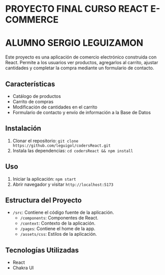 # PROYECTO FINAL CURSO REACT E-COMMERCE
# ALUMNO SERGIO LEGUIZAMON

Este proyecto es una aplicación de comercio electrónico construida con React. Permite a los usuarios ver productos, agregarlos al carrito, ajustar cantidades y completar la compra mediante un formulario de contacto.

## Características

- Catálogo de productos
- Carrito de compras
- Modificación de cantidades en el carrito
- Formulario de contacto y envío de información a la Base de Datos

## Instalación

1. Clonar el repositorio: `git clone https://github.com/leguigol/codersReact.git`
2. Instala las dependencias: `cd codersReact && npm install`

## Uso

1. Iniciar la aplicación: `npm start`
2. Abrir navegador y visitar `http://localhost:5173`

## Estructura del Proyecto

- `/src`: Contiene el código fuente de la aplicación.
  - `/components`: Componentes de React.
  - `/context`: Contexto de la aplicación.
  - `/pages`: Contiene el home de la app.
  - `/assets/css`: Estilos de la aplicación.


## Tecnologías Utilizadas

- React
- Chakra UI 


